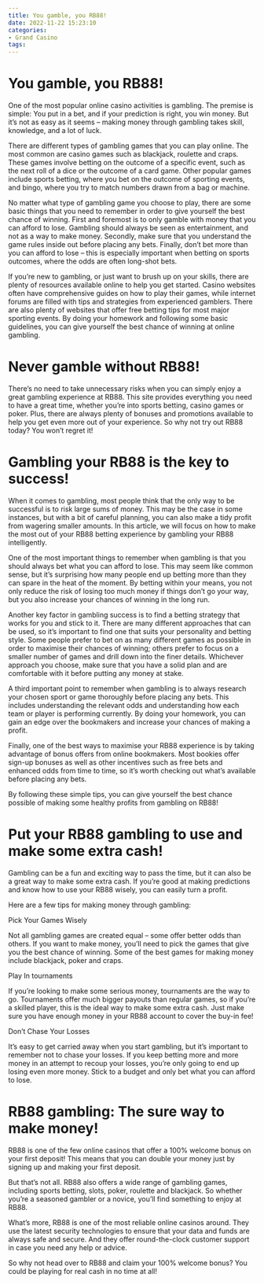 ```yaml
---
title: You gamble, you RB88!
date: 2022-11-22 15:23:10
categories:
- Grand Casino
tags:
---
```



#  You gamble, you RB88!

One of the most popular online casino activities is gambling. The premise is simple: You put in a bet, and if your prediction is right, you win money. But it’s not as easy as it seems – making money through gambling takes skill, knowledge, and a lot of luck.

There are different types of gambling games that you can play online. The most common are casino games such as blackjack, roulette and craps. These games involve betting on the outcome of a specific event, such as the next roll of a dice or the outcome of a card game. Other popular games include sports betting, where you bet on the outcome of sporting events, and bingo, where you try to match numbers drawn from a bag or machine.

No matter what type of gambling game you choose to play, there are some basic things that you need to remember in order to give yourself the best chance of winning. First and foremost is to only gamble with money that you can afford to lose. Gambling should always be seen as entertainment, and not as a way to make money. Secondly, make sure that you understand the game rules inside out before placing any bets. Finally, don’t bet more than you can afford to lose – this is especially important when betting on sports outcomes, where the odds are often long-shot bets.

If you’re new to gambling, or just want to brush up on your skills, there are plenty of resources available online to help you get started. Casino websites often have comprehensive guides on how to play their games, while internet forums are filled with tips and strategies from experienced gamblers. There are also plenty of websites that offer free betting tips for most major sporting events. By doing your homework and following some basic guidelines, you can give yourself the best chance of winning at online gambling.

#  Never gamble without RB88!

There’s no need to take unnecessary risks when you can simply enjoy a great gambling experience at RB88. This site provides everything you need to have a great time, whether you’re into sports betting, casino games or poker. Plus, there are always plenty of bonuses and promotions available to help you get even more out of your experience. So why not try out RB88 today? You won’t regret it!

#  Gambling your RB88 is the key to success!

When it comes to gambling, most people think that the only way to be successful is to risk large sums of money. This may be the case in some instances, but with a bit of careful planning, you can also make a tidy profit from wagering smaller amounts. In this article, we will focus on how to make the most out of your RB88 betting experience by gambling your RB88 intelligently.

One of the most important things to remember when gambling is that you should always bet what you can afford to lose. This may seem like common sense, but it’s surprising how many people end up betting more than they can spare in the heat of the moment. By betting within your means, you not only reduce the risk of losing too much money if things don’t go your way, but you also increase your chances of winning in the long run.

Another key factor in gambling success is to find a betting strategy that works for you and stick to it. There are many different approaches that can be used, so it’s important to find one that suits your personality and betting style. Some people prefer to bet on as many different games as possible in order to maximise their chances of winning; others prefer to focus on a smaller number of games and drill down into the finer details. Whichever approach you choose, make sure that you have a solid plan and are comfortable with it before putting any money at stake.

A third important point to remember when gambling is to always research your chosen sport or game thoroughly before placing any bets. This includes understanding the relevant odds and understanding how each team or player is performing currently. By doing your homework, you can gain an edge over the bookmakers and increase your chances of making a profit.

Finally, one of the best ways to maximise your RB88 experience is by taking advantage of bonus offers from online bookmakers. Most bookies offer sign-up bonuses as well as other incentives such as free bets and enhanced odds from time to time, so it’s worth checking out what’s available before placing any bets.

By following these simple tips, you can give yourself the best chance possible of making some healthy profits from gambling on RB88!

#  Put your RB88 gambling to use and make some extra cash!

Gambling can be a fun and exciting way to pass the time, but it can also be a great way to make some extra cash. If you’re good at making predictions and know how to use your RB88 wisely, you can easily turn a profit.

Here are a few tips for making money through gambling:

Pick Your Games Wisely

Not all gambling games are created equal – some offer better odds than others. If you want to make money, you’ll need to pick the games that give you the best chance of winning. Some of the best games for making money include blackjack, poker and craps.

Play In tournaments

If you’re looking to make some serious money, tournaments are the way to go. Tournaments offer much bigger payouts than regular games, so if you’re a skilled player, this is the ideal way to make some extra cash. Just make sure you have enough money in your RB88 account to cover the buy-in fee!

Don’t Chase Your Losses

It’s easy to get carried away when you start gambling, but it’s important to remember not to chase your losses. If you keep betting more and more money in an attempt to recoup your losses, you’re only going to end up losing even more money. Stick to a budget and only bet what you can afford to lose.

#  RB88 gambling: The sure way to make money!

RB88 is one of the few online casinos that offer a 100% welcome bonus on your first deposit! This means that you can double your money just by signing up and making your first deposit.

But that’s not all. RB88 also offers a wide range of gambling games, including sports betting, slots, poker, roulette and blackjack. So whether you’re a seasoned gambler or a novice, you’ll find something to enjoy at RB88.

What’s more, RB88 is one of the most reliable online casinos around. They use the latest security technologies to ensure that your data and funds are always safe and secure. And they offer round-the-clock customer support in case you need any help or advice.

So why not head over to RB88 and claim your 100% welcome bonus? You could be playing for real cash in no time at all!